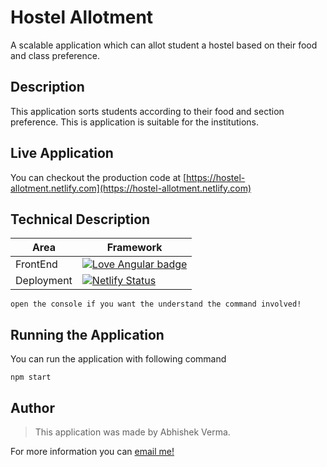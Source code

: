 # Hostel Allotment

A scalable application which can allot student a hostel based on their food and class preference.

## Description

This application sorts students according to their food and section preference. This is application is suitable for the institutions.

## Live Application

You can checkout the production code at [https://hostel-allotment.netlify.com](https://hostel-allotment.netlify.com)

## Technical Description

| Area | Framework |
| ------ | ------ |
| FrontEnd | [![Love Angular badge](https://img.shields.io/badge/angular-red?logo=angular)](https://www.github.com/angular/angular) |
| Deployment | [![Netlify Status](https://api.netlify.com/api/v1/badges/9abd88fe-fd13-4353-b0db-f8408494b8aa/deploy-status)](https://app.netlify.com/sites/hostel-allotment/deploys) |

```
open the console if you want the understand the command involved!
```

## Running the Application

You can run the application with following command
```
npm start
```

## Author

> This application was made by Abhishek Verma.

For more information you can [email me!](mailto:ahk.verma102@gmail.com)